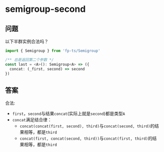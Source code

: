 # semigroup-second

## 问题

以下半群实例合法吗？

```ts
import { Semigroup } from 'fp-ts/Semigroup'

/** 总是返回第二个参数 */
const last = <A>(): Semigroup<A> => ({
  concat: (_first, second) => second
})
```

## 答案

合法:

- `first`，`second`与结果`concat`(实际上就是`second`)都是类型`A`
- `concat`满足结合律：
  - `concat(concat(first, second), third)`与`concat(second, third)`的结果相等，都是`third`
  - `concat(first, concat(second, third))`与`concat(first, third)`的结果相等，都是`third`

